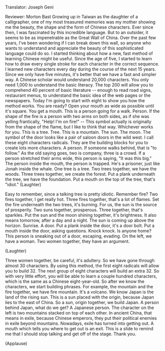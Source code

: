 

Translator: Joseph Geni

Reviewer: Morton Bast
Growing up in Taiwan
as the daughter of a calligrapher,
one of my most treasured memories
was my mother showing me the beauty, the shape
and the form of Chinese characters.
Ever since then, I was fascinated
by this incredible language.
But to an outsider, it seems to be
as impenetrable as the Great Wall of China.
Over the past few years, I&#39;ve been wondering
if I can break down this wall,
so anyone who wants to understand and appreciate
the beauty of this sophisticated language could do so.
I started thinking about how a new, fast method
of learning Chinese might be useful.
Since the age of five, I started to learn how to draw
every single stroke for each character
in the correct sequence.
I learned new characters every day
during the course of the next 15 years.
Since we only have five minutes,
it&#39;s better that we have a fast and simpler way.
A Chinese scholar would understand 20,000 characters.
You only need 1,000 to understand the basic literacy.
The top 200 will allow you to comprehend
40 percent of basic literature --
enough to read road signs, restaurant menus,
to understand the basic idea of the web pages
or the newspapers.
Today I&#39;m going to start with eight
to show you how the method works.
You are ready?
Open your mouth as wide as possible
until it&#39;s square.
You get a mouth.
This is a person going for a walk.
Person.
If the shape of the fire is a person
with two arms on both sides,
as if she was yelling frantically,
&quot;Help! I&#39;m on fire!&quot; --
This symbol actually is originally from the shape of the flame,
but I like to think that way. Whichever works for you.
This is a tree.
Tree.
This is a mountain.
The sun.
The moon.
The symbol of the door
looks like a pair of saloon doors in the wild west.
I call these eight characters radicals.
They are the building blocks
for you to create lots more characters.
A person.
If someone walks behind, that is &quot;to follow.&quot;
As the old saying goes,
two is company, three is a crowd.
If a person stretched their arms wide,
this person is saying, &quot;It was this big.&quot;
The person inside the mouth, the person is trapped.
He&#39;s a prisoner, just like Jonah inside the whale.
One tree is a tree. Two trees together, we have the woods.
Three trees together, we create the forest.
Put a plank underneath the tree, we have the foundation.
Put a mouth on the top of the tree, that&#39;s &quot;idiot.&quot; 
(Laughter)

Easy to remember,
since a talking tree is pretty idiotic.
Remember fire?
Two fires together, I get really hot.
Three fires together, that&#39;s a lot of flames.
Set the fire underneath the two trees, it&#39;s burning.
For us, the sun is the source of prosperity.
Two suns together, prosperous.
Three together, that&#39;s sparkles.
Put the sun and the moon shining together,
it&#39;s brightness.
It also means tomorrow, after a day and a night.
The sun is coming up above the horizon. Sunrise.
A door. Put a plank inside the door,
it&#39;s a door bolt.
Put a mouth inside the door, asking questions.
Knock knock. Is anyone home?
This person is sneaking out of a door,
escaping, evading.
On the left, we have a woman.
Two women together, they have an argument.

(Laughter)

Three women together, be careful, it&#39;s adultery.
So we have gone through almost 30 characters.
By using this method, the first eight radicals
will allow you to build 32.
The next group of eight characters
will build an extra 32.
So with very little effort,
you will be able to learn a couple hundred characters,
which is the same as a Chinese eight-year-old.
So after we know the characters, we start building phrases.
For example, the mountain and the fire together,
we have fire mountain. It&#39;s a volcano.
We know Japan is the land of the rising sun.
This is a sun placed with the origin,
because Japan lies to the east of China.
So a sun, origin together, we build Japan.
A person behind Japan, what do we get?
A Japanese person.
The character on the left is two mountains
stacked on top of each other.
In ancient China, that means in exile,
because Chinese emperors, they put their political enemies
in exile beyond mountains.
Nowadays, exile has turned into getting out.
A mouth which tells you where to get out
is an exit.
This is a slide to remind me that I should stop talking
and get off of the stage. Thank you.

(Applause)

